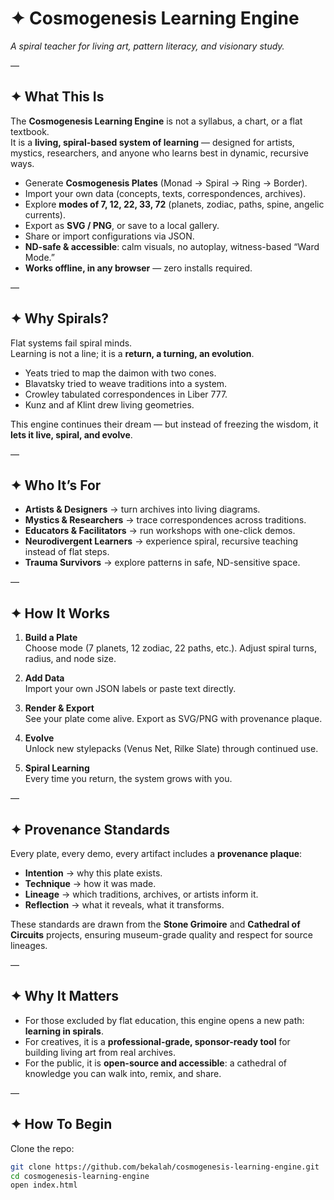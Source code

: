 # ✦ Cosmogenesis Learning Engine

*A spiral teacher for living art, pattern literacy, and visionary study.*

—

## ✦ What This Is

The **Cosmogenesis Learning Engine** is not a syllabus, a chart, or a flat textbook.  
It is a **living, spiral-based system of learning** — designed for artists, mystics, researchers, and anyone who learns best in dynamic, recursive ways.

- Generate **Cosmogenesis Plates** (Monad → Spiral → Ring → Border).  
- Import your own data (concepts, texts, correspondences, archives).  
- Explore **modes of 7, 12, 22, 33, 72** (planets, zodiac, paths, spine, angelic currents).  
- Export as **SVG / PNG**, or save to a local gallery.  
- Share or import configurations via JSON.  
- **ND-safe & accessible**: calm visuals, no autoplay, witness-based “Ward Mode.”  
- **Works offline, in any browser** — zero installs required.  

—

## ✦ Why Spirals?

Flat systems fail spiral minds.  
Learning is not a line; it is a **return, a turning, an evolution**.

- Yeats tried to map the daimon with two cones.  
- Blavatsky tried to weave traditions into a system.  
- Crowley tabulated correspondences in Liber 777.  
- Kunz and af Klint drew living geometries.  

This engine continues their dream — but instead of freezing the wisdom, it **lets it live, spiral, and evolve**.

—

## ✦ Who It’s For

- **Artists & Designers** → turn archives into living diagrams.  
- **Mystics & Researchers** → trace correspondences across traditions.  
- **Educators & Facilitators** → run workshops with one-click demos.  
- **Neurodivergent Learners** → experience spiral, recursive teaching instead of flat steps.  
- **Trauma Survivors** → explore patterns in safe, ND-sensitive space.  

—

## ✦ How It Works

1. **Build a Plate**  
   Choose mode (7 planets, 12 zodiac, 22 paths, etc.). Adjust spiral turns, radius, and node size.  

2. **Add Data**  
   Import your own JSON labels or paste text directly.  

3. **Render & Export**  
   See your plate come alive. Export as SVG/PNG with provenance plaque.  

4. **Evolve**  
   Unlock new stylepacks (Venus Net, Rilke Slate) through continued use.  

5. **Spiral Learning**  
   Every time you return, the system grows with you.  

—

## ✦ Provenance Standards

Every plate, every demo, every artifact includes a **provenance plaque**:

- **Intention** → why this plate exists.  
- **Technique** → how it was made.  
- **Lineage** → which traditions, archives, or artists inform it.  
- **Reflection** → what it reveals, what it transforms.  

These standards are drawn from the **Stone Grimoire** and **Cathedral of Circuits** projects, ensuring museum-grade quality and respect for source lineages.

—

## ✦ Why It Matters

- For those excluded by flat education, this engine opens a new path: **learning in spirals**.  
- For creatives, it is a **professional-grade, sponsor-ready tool** for building living art from real archives.  
- For the public, it is **open-source and accessible**: a cathedral of knowledge you can walk into, remix, and share.  

—

## ✦ How To Begin

Clone the repo:

```bash
git clone https://github.com/bekalah/cosmogenesis-learning-engine.git
cd cosmogenesis-learning-engine
open index.html